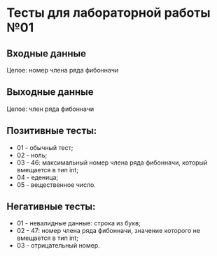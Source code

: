 # Тесты для лабораторной работы №01

## Входные данные
Целое: номер члена ряда фибонначи

## Выходные данные
Целое: член ряда фибонначи

## Позитивные тесты:
- 01 - обычный тест;
- 02 - ноль;
- 03 - 46: максимальный номер члена ряда фибонначи, который вмещается в тип int;
- 04 - еденица;
- 05 - вещественное число.

## Негативные тесты:
- 01 - невалидные данные: строка из букв;
- 02 - 47: номер члена ряда фибонначи, значение которого не вмещается в тип int;
- 03 - отрицательный номер.

